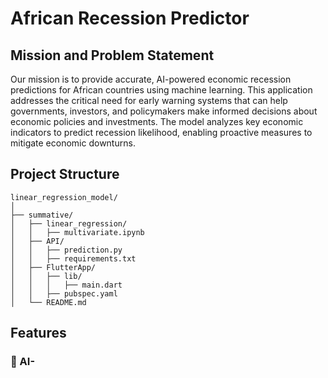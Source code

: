 # African Recession Predictor

## Mission and Problem Statement

Our mission is to provide accurate, AI-powered economic recession predictions for African countries using machine learning. This application addresses the critical need for early warning systems that can help governments, investors, and policymakers make informed decisions about economic policies and investments. The model analyzes key economic indicators to predict recession likelihood, enabling proactive measures to mitigate economic downturns.

## Project Structure

```
linear_regression_model/
│
├── summative/
│   ├── linear_regression/
│   │   ├── multivariate.ipynb
│   ├── API/
│   │   ├── prediction.py
│   │   ├── requirements.txt
│   ├── FlutterApp/
│   │   ├── lib/
│   │   │   ├── main.dart
│   │   ├── pubspec.yaml
│   └── README.md
```

## Features

### 🤖 AI-
